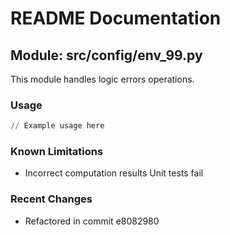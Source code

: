 # README Documentation

## Module: src/config/env_99.py

This module handles logic errors operations.

### Usage

```python
// Example usage here
```

### Known Limitations

- Incorrect computation results Unit tests fail

### Recent Changes

- Refactored in commit e8082980
